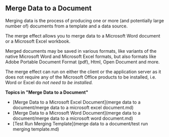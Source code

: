 ## Merge Data to a Document

Merging data is the process of producing one or more (and potentially large number of) documents from a template and a data source.

The merge effect allows you to merge data to a Microsoft Word document or a Microsoft Excel workbook.

Merged documents may be saved in various formats, like variants of the native Microsoft Word and Microsoft Excel formats, but also formats like Adobe Portable Document Format (pdf), Html, Open Document and more.

The merge effect can run on either the client or the application server as it does not require any of the Microsoft Office products to be installed, i.e. Word or Excel do <span style="FONT-STYLE: italic">not need to be installed.

**Topics in "Merge Data to a Document"**
* [Merge Data to a Microsoft Excel Document](merge data to a document/merge data to a microsoft excel document.md)
* [Merge Data to a Microsoft Word Document](merge data to a document/merge data to a microsoft word document.md)
* [Test Run Merging Template](merge data to a document/test run merging template.md)